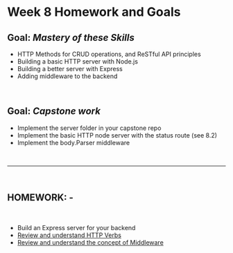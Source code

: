 # Week 8 Homework and Goals

## Goal: _Mastery of these Skills_

- HTTP Methods for CRUD operations, and ReSTful API principles
- Building a basic HTTP server with Node.js
- Building a better server with Express
- Adding middleware to the backend

<br>

## Goal: _Capstone work_

- Implement the server folder in your capstone repo
- Implement the basic HTTP node server with the status route (see 8.2)
- Implement the body.Parser middleware

<br>

---

<br>

## HOMEWORK: -

<br>

- Build an Express server for your backend
- [Review and understand HTTP Verbs](https://developer.mozilla.org/en-US/docs/Web/HTTP/Methods)
- [Review and understand the concept of Middleware](https://expressjs.com/en/guide/using-middleware.html)
